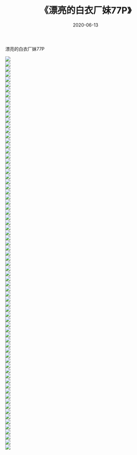 ﻿---
layout: post
title:  《漂亮的白衣厂妹77P》
date:   2020-06-13
img: http://img.660000.xyz/Sharelink/性感/2020/漂亮的白衣厂妹77P/000.jpg
categories: [美女, 清纯, 唯美]
---

漂亮的白衣厂妹77P

  ![](http://img.660000.xyz/Sharelink/性感/2020/漂亮的白衣厂妹77P/001.jpg) <br> ![](http://img.660000.xyz/Sharelink/性感/2020/漂亮的白衣厂妹77P/002.jpg) <br> ![](http://img.660000.xyz/Sharelink/性感/2020/漂亮的白衣厂妹77P/003.jpg) <br> ![](http://img.660000.xyz/Sharelink/性感/2020/漂亮的白衣厂妹77P/004.jpg) <br> ![](http://img.660000.xyz/Sharelink/性感/2020/漂亮的白衣厂妹77P/005.jpg) <br> ![](http://img.660000.xyz/Sharelink/性感/2020/漂亮的白衣厂妹77P/006.jpg) <br> ![](http://img.660000.xyz/Sharelink/性感/2020/漂亮的白衣厂妹77P/007.jpg) <br> ![](http://img.660000.xyz/Sharelink/性感/2020/漂亮的白衣厂妹77P/008.jpg) <br> ![](http://img.660000.xyz/Sharelink/性感/2020/漂亮的白衣厂妹77P/009.jpg) <br> ![](http://img.660000.xyz/Sharelink/性感/2020/漂亮的白衣厂妹77P/010.jpg) <br> ![](http://img.660000.xyz/Sharelink/性感/2020/漂亮的白衣厂妹77P/011.jpg) <br> ![](http://img.660000.xyz/Sharelink/性感/2020/漂亮的白衣厂妹77P/012.jpg) <br> ![](http://img.660000.xyz/Sharelink/性感/2020/漂亮的白衣厂妹77P/013.jpg) <br> ![](http://img.660000.xyz/Sharelink/性感/2020/漂亮的白衣厂妹77P/014.jpg) <br> ![](http://img.660000.xyz/Sharelink/性感/2020/漂亮的白衣厂妹77P/015.jpg) <br> ![](http://img.660000.xyz/Sharelink/性感/2020/漂亮的白衣厂妹77P/016.jpg) <br> ![](http://img.660000.xyz/Sharelink/性感/2020/漂亮的白衣厂妹77P/017.jpg) <br> ![](http://img.660000.xyz/Sharelink/性感/2020/漂亮的白衣厂妹77P/018.jpg) <br> ![](http://img.660000.xyz/Sharelink/性感/2020/漂亮的白衣厂妹77P/019.jpg) <br> ![](http://img.660000.xyz/Sharelink/性感/2020/漂亮的白衣厂妹77P/020.jpg) <br> ![](http://img.660000.xyz/Sharelink/性感/2020/漂亮的白衣厂妹77P/021.jpg) <br> ![](http://img.660000.xyz/Sharelink/性感/2020/漂亮的白衣厂妹77P/022.jpg) <br> ![](http://img.660000.xyz/Sharelink/性感/2020/漂亮的白衣厂妹77P/023.jpg) <br> ![](http://img.660000.xyz/Sharelink/性感/2020/漂亮的白衣厂妹77P/024.jpg) <br> ![](http://img.660000.xyz/Sharelink/性感/2020/漂亮的白衣厂妹77P/025.jpg) <br> ![](http://img.660000.xyz/Sharelink/性感/2020/漂亮的白衣厂妹77P/026.jpg) <br> ![](http://img.660000.xyz/Sharelink/性感/2020/漂亮的白衣厂妹77P/027.jpg) <br> ![](http://img.660000.xyz/Sharelink/性感/2020/漂亮的白衣厂妹77P/028.jpg) <br> ![](http://img.660000.xyz/Sharelink/性感/2020/漂亮的白衣厂妹77P/029.jpg) <br> ![](http://img.660000.xyz/Sharelink/性感/2020/漂亮的白衣厂妹77P/030.jpg) <br> ![](http://img.660000.xyz/Sharelink/性感/2020/漂亮的白衣厂妹77P/031.jpg) <br> ![](http://img.660000.xyz/Sharelink/性感/2020/漂亮的白衣厂妹77P/032.jpg) <br> ![](http://img.660000.xyz/Sharelink/性感/2020/漂亮的白衣厂妹77P/033.jpg) <br> ![](http://img.660000.xyz/Sharelink/性感/2020/漂亮的白衣厂妹77P/034.jpg) <br> ![](http://img.660000.xyz/Sharelink/性感/2020/漂亮的白衣厂妹77P/035.jpg) <br> ![](http://img.660000.xyz/Sharelink/性感/2020/漂亮的白衣厂妹77P/036.jpg) <br> ![](http://img.660000.xyz/Sharelink/性感/2020/漂亮的白衣厂妹77P/037.jpg) <br> ![](http://img.660000.xyz/Sharelink/性感/2020/漂亮的白衣厂妹77P/038.jpg) <br> ![](http://img.660000.xyz/Sharelink/性感/2020/漂亮的白衣厂妹77P/039.jpg) <br> ![](http://img.660000.xyz/Sharelink/性感/2020/漂亮的白衣厂妹77P/040.jpg) <br> ![](http://img.660000.xyz/Sharelink/性感/2020/漂亮的白衣厂妹77P/041.jpg) <br> ![](http://img.660000.xyz/Sharelink/性感/2020/漂亮的白衣厂妹77P/042.jpg) <br> ![](http://img.660000.xyz/Sharelink/性感/2020/漂亮的白衣厂妹77P/043.jpg) <br> ![](http://img.660000.xyz/Sharelink/性感/2020/漂亮的白衣厂妹77P/044.jpg) <br> ![](http://img.660000.xyz/Sharelink/性感/2020/漂亮的白衣厂妹77P/045.jpg) <br> ![](http://img.660000.xyz/Sharelink/性感/2020/漂亮的白衣厂妹77P/046.jpg) <br> ![](http://img.660000.xyz/Sharelink/性感/2020/漂亮的白衣厂妹77P/047.jpg) <br> ![](http://img.660000.xyz/Sharelink/性感/2020/漂亮的白衣厂妹77P/048.jpg) <br> ![](http://img.660000.xyz/Sharelink/性感/2020/漂亮的白衣厂妹77P/049.jpg) <br> ![](http://img.660000.xyz/Sharelink/性感/2020/漂亮的白衣厂妹77P/050.jpg) <br> ![](http://img.660000.xyz/Sharelink/性感/2020/漂亮的白衣厂妹77P/051.jpg) <br> ![](http://img.660000.xyz/Sharelink/性感/2020/漂亮的白衣厂妹77P/052.jpg) <br> ![](http://img.660000.xyz/Sharelink/性感/2020/漂亮的白衣厂妹77P/053.jpg) <br> ![](http://img.660000.xyz/Sharelink/性感/2020/漂亮的白衣厂妹77P/054.jpg) <br> ![](http://img.660000.xyz/Sharelink/性感/2020/漂亮的白衣厂妹77P/055.jpg) <br> ![](http://img.660000.xyz/Sharelink/性感/2020/漂亮的白衣厂妹77P/056.jpg) <br> ![](http://img.660000.xyz/Sharelink/性感/2020/漂亮的白衣厂妹77P/057.jpg) <br> ![](http://img.660000.xyz/Sharelink/性感/2020/漂亮的白衣厂妹77P/058.jpg) <br> ![](http://img.660000.xyz/Sharelink/性感/2020/漂亮的白衣厂妹77P/059.jpg) <br> ![](http://img.660000.xyz/Sharelink/性感/2020/漂亮的白衣厂妹77P/060.jpg) <br> ![](http://img.660000.xyz/Sharelink/性感/2020/漂亮的白衣厂妹77P/061.jpg) <br> ![](http://img.660000.xyz/Sharelink/性感/2020/漂亮的白衣厂妹77P/062.jpg) <br> ![](http://img.660000.xyz/Sharelink/性感/2020/漂亮的白衣厂妹77P/063.jpg) <br> ![](http://img.660000.xyz/Sharelink/性感/2020/漂亮的白衣厂妹77P/064.jpg) <br> ![](http://img.660000.xyz/Sharelink/性感/2020/漂亮的白衣厂妹77P/065.jpg) <br> ![](http://img.660000.xyz/Sharelink/性感/2020/漂亮的白衣厂妹77P/066.jpg) <br> ![](http://img.660000.xyz/Sharelink/性感/2020/漂亮的白衣厂妹77P/067.jpg) <br> ![](http://img.660000.xyz/Sharelink/性感/2020/漂亮的白衣厂妹77P/068.jpg) <br> ![](http://img.660000.xyz/Sharelink/性感/2020/漂亮的白衣厂妹77P/069.jpg) <br> ![](http://img.660000.xyz/Sharelink/性感/2020/漂亮的白衣厂妹77P/070.jpg) <br> ![](http://img.660000.xyz/Sharelink/性感/2020/漂亮的白衣厂妹77P/071.jpg) <br> ![](http://img.660000.xyz/Sharelink/性感/2020/漂亮的白衣厂妹77P/072.jpg) <br> ![](http://img.660000.xyz/Sharelink/性感/2020/漂亮的白衣厂妹77P/073.jpg) <br> ![](http://img.660000.xyz/Sharelink/性感/2020/漂亮的白衣厂妹77P/074.jpg) <br> ![](http://img.660000.xyz/Sharelink/性感/2020/漂亮的白衣厂妹77P/075.jpg) <br> ![](http://img.660000.xyz/Sharelink/性感/2020/漂亮的白衣厂妹77P/076.jpg) <br> ![](http://img.660000.xyz/Sharelink/性感/2020/漂亮的白衣厂妹77P/077.jpg) <br>